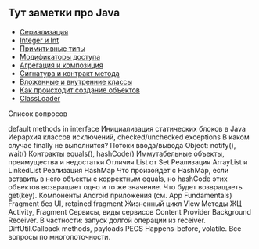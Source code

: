 Тут заметки про Java
-----------
- [Сериализация](/java/serialization.md)
- [Integer и Int](/java/integer.md)
- [Примитивные типы](/java/primitive.md)
- [Модификаторы доступа](/java/access.md)
- [Агрегация и композиция](/java/aggregation.md)
- [Сигнатура и контракт метода](/java/signature.md)
- [Вложенные и внутренние классы](/java/inner_classes.md)
- [Как происходит создание объектов](/java/class_creation.md)
- [ClassLoader](/java/classloader.md)

Список вопросов

default methods in interface
Инициализация статических блоков в Java
Иерархия классов исключений, checked/unchecked exceptions
В каком случае finally не выполнится?
Потоки ввода/вывода
Object: notify(), wait()
Контракты equals(), hashCode()
Иммутабельные объекты, преимущества и недостатки
Отличия List от Set
Реализация ArrayList и LinkedList
Реализация HashMap
Что произойдет с HashMap, если вставить в него объекты с корректным equals, но hashCode этих объектов возвращает одно и то же значение. Что будет возвращаеть get(key).
Компоненты Android приложения (см. App Fundamentals)
Fragment без UI, retained fragment
Жизненный цикл View
Методы ЖЦ Activity, Fragment
Сервисы, виды сервисов
Content Provider
Background Receiver. В частности: запуск долгой операции из receiver.
DiffUtil.Callback methods, payloads
PECS
Happens-before, volatile.
Все вопросы по многопоточности.
